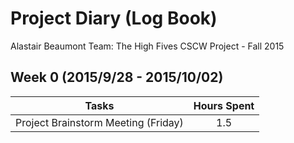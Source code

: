 # Project Diary (Log Book)
Alastair Beaumont Team: The High Fives
CSCW Project - Fall 2015

## Week 0 (2015/9/28 - 2015/10/02)
| Tasks | Hours Spent |
| ----- |:-----------:|
| Project Brainstorm Meeting (Friday) | 1.5 |

